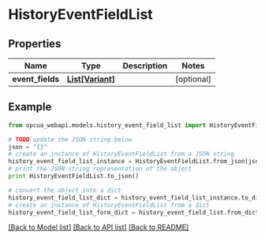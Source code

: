 # HistoryEventFieldList


## Properties
Name | Type | Description | Notes
------------ | ------------- | ------------- | -------------
**event_fields** | [**List[Variant]**](Variant.md) |  | [optional] 

## Example

```python
from opcua_webapi.models.history_event_field_list import HistoryEventFieldList

# TODO update the JSON string below
json = "{}"
# create an instance of HistoryEventFieldList from a JSON string
history_event_field_list_instance = HistoryEventFieldList.from_json(json)
# print the JSON string representation of the object
print HistoryEventFieldList.to_json()

# convert the object into a dict
history_event_field_list_dict = history_event_field_list_instance.to_dict()
# create an instance of HistoryEventFieldList from a dict
history_event_field_list_form_dict = history_event_field_list.from_dict(history_event_field_list_dict)
```
[[Back to Model list]](../README.md#documentation-for-models) [[Back to API list]](../README.md#documentation-for-api-endpoints) [[Back to README]](../README.md)


